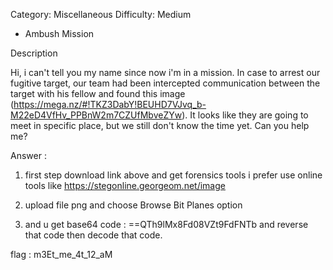 Category: Miscellaneous
Difficulty: Medium


- Ambush Mission


Description

Hi, i can't tell you my name since now i'm in a mission. In case to arrest our fugitive target, our team had been intercepted communication between the target with his fellow and found this image (https://mega.nz/#!TKZ3DabY!BEUHD7VJvq_b-M22eD4VfHv_PPBnW2m7CZUfMbveZYw). It looks like they are going to meet in specific place, but we still don't know the time yet. Can you help me?


Answer : 

1. first step download link above and get forensics tools i prefer use online tools like https://stegonline.georgeom.net/image

2. upload file png and choose Browse Bit Planes option

3. and u get base64 code : ==QTh9lMx8Fd08VZt9FdFNTb and reverse that code then decode that code.


flag : m3Et_me_4t_12_aM